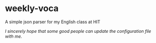 # weekly-voca
A simple json parser for my English class at HIT

*I sincerely hope that some good people can update the configuration file with me.*

